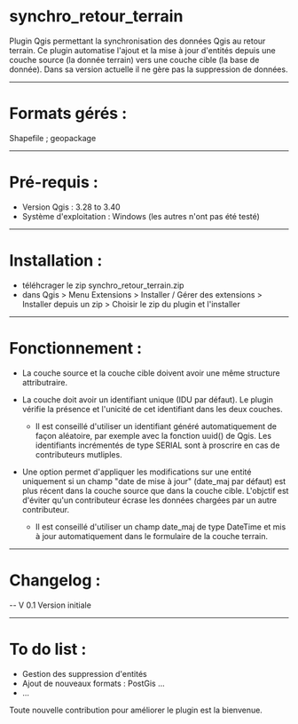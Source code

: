 # synchro_retour_terrain
Plugin Qgis permettant la synchronisation des données Qgis au retour terrain. 
Ce plugin automatise l'ajout et la mise à jour d'entités depuis une couche source (la donnée terrain) vers une couche cible (la base de donnée). Dans sa version actuelle il ne gère pas la suppression de données. 

-----------------

# Formats gérés : 
Shapefile ; geopackage

-----------------
# Pré-requis : 

- Version Qgis : 3.28 to 3.40
- Système d'exploitation : Windows (les autres n'ont pas été testé)

-----------------

# Installation : 
- téléhcrager le zip synchro_retour_terrain.zip
- dans Qgis > Menu Extensions > Installer / Gérer des extensions > Installer depuis un zip > Choisir le zip du plugin et l'installer

-----------------

# Fonctionnement : 
- La couche source et la couche cible doivent avoir une même structure attributraire.  
- La couche doit avoir un identifiant unique (IDU par défaut). Le plugin vérifie la présence et l'unicité de cet identifiant dans les deux couches.
  * Il est conseillé d'utiliser un identifiant généré automatiquement de façon aléatoire, par exemple avec la fonction uuid() de Qgis. Les identifiants incrémentés de type SERIAL sont à proscrire en cas de contributeurs mutliples.

- Une option permet d'appliquer les modifications sur une entité uniquement si un champ "date de mise à jour" (date_maj par défaut) est plus récent dans la couche source que dans la couche cible. L'objctif est d'éviter qu'un contributeur écrase les données chargées par un autre contributeur. 
  * Il est conseillé d'utiliser un champ date_maj de type DateTime et mis à jour automatiquement dans le formulaire de la couche terrain. 

-----------------

# Changelog :
-- V 0.1
    Version initiale

----------------

# To do list : 
- Gestion des suppression d'entités
- Ajout de nouveaux formats : PostGis ...
- ...

Toute nouvelle contribution pour améliorer le plugin est la bienvenue. 
